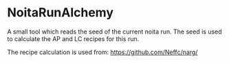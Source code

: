 # NoitaRunAlchemy

A small tool which reads the seed of the current noita run. The seed is used to calculate the AP and LC recipes for this run.

The recipe calculation is used from: https://github.com/Neffc/narg/
